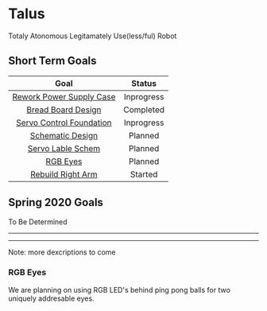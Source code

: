 # Talus
Totaly Atonomous Legitamately Use(less/ful) Robot
## Short Term Goals 
| Goal            									| Status   |
| :-------------: 									| :-----:  |
| [Rework Power Supply Case](#Rework-Power-Supply-Case)		| Inprogress |
| [Bread Board Design](#Bread-Board-Design)    					| Completed  |
| [Servo Control Foundation](#Servo-Control-Foundation)			| Inprogress  |
| [Schematic Design](#Schematic-Design)	| Planned  |
| [Servo Lable Schem](#Servo-Label-Schem)	| Planned  |
| [RGB Eyes](#rgb-eyes)								| Planned  |
| [Rebuild Right Arm](#Right-Arm) 						| Started  |

## Spring 2020 Goals
To Be Determined

---
---
Note:
more dexcriptions to come


### RGB Eyes
We are planning on using RGB LED's behind ping pong balls for two uniquely addresable eyes.
